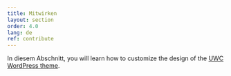 ```yaml
---
title: Mitwirken
layout: section
order: 4.0
lang: de
ref: contribute
---
```


In diesem Abschnitt, you will learn how to customize the design of the [UWC WordPress theme](https://github.com/uwc/uwc-website).
